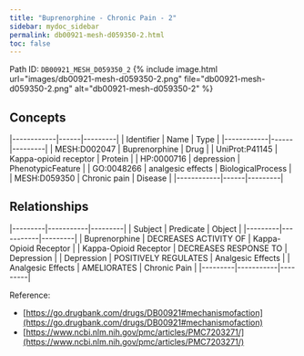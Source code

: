 ```yaml
---
title: "Buprenorphine - Chronic Pain - 2"
sidebar: mydoc_sidebar
permalink: db00921-mesh-d059350-2.html
toc: false 
---
```



Path ID: `DB00921_MESH_D059350_2`
{% include image.html url="images/db00921-mesh-d059350-2.png" file="db00921-mesh-d059350-2.png" alt="db00921-mesh-d059350-2" %}

## Concepts

|------------|------|---------|
| Identifier | Name | Type    |
|------------|------|---------|
| MESH:D002047 | Buprenorphine | Drug |
| UniProt:P41145 | Kappa-opioid receptor | Protein |
| HP:0000716 | depression | PhenotypicFeature |
| GO:0048266 | analgesic effects | BiologicalProcess |
| MESH:D059350 | Chronic pain | Disease |
|------------|------|---------|

## Relationships

|---------|-----------|---------|
| Subject | Predicate | Object  |
|---------|-----------|---------|
| Buprenorphine | DECREASES ACTIVITY OF | Kappa-Opioid Receptor |
| Kappa-Opioid Receptor | DECREASES RESPONSE TO | Depression |
| Depression | POSITIVELY REGULATES | Analgesic Effects |
| Analgesic Effects | AMELIORATES | Chronic Pain |
|---------|-----------|---------|

Reference: 
  - [https://go.drugbank.com/drugs/DB00921#mechanismofaction](https://go.drugbank.com/drugs/DB00921#mechanismofaction)
  - [https://www.ncbi.nlm.nih.gov/pmc/articles/PMC7203271/](https://www.ncbi.nlm.nih.gov/pmc/articles/PMC7203271/)
